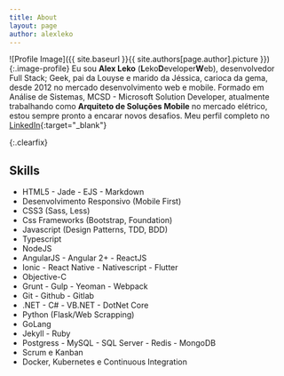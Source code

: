 ```yaml
---
title: About
layout: page
author: alexleko
---
```


![Profile Image]({{ site.baseurl }}{{ site.authors[page.author].picture }}){:.image-profile} Eu sou **Alex Leko** (**L**eko**D**eveloper**W**eb), desenvolvedor Full Stack; Geek, pai da Louyse e marido da Jéssica, carioca da gema, desde 2012 no mercado desenvolvimento web e mobile. Formado em Análise de Sistemas, MCSD - Microsoft Solution Developer, atualmente trabalhando como **Arquiteto de Soluções Mobile** no mercado elétrico, estou sempre pronto a encarar novos desafios.
Meu perfil completo no [LinkedIn]({{site.resume_url}}){:target="\_blank"}

{:.clearfix}

## Skills

- HTML5 - Jade - EJS - Markdown
- Desenvolvimento Responsivo (Mobile First)
- CSS3 (Sass, Less)
- Css Frameworks (Bootstrap, Foundation)
- Javascript (Design Patterns, TDD, BDD)
- Typescript
- NodeJS
- AngularJS - Angular 2+ - ReactJS
- Ionic - React Native - Nativescript - Flutter
- Objective-C
- Grunt - Gulp - Yeoman - Webpack
- Git - Github - Gitlab
- .NET - C# - VB.NET - DotNet Core
- Python (Flask/Web Scrapping)
- GoLang
- Jekyll - Ruby
- Postgress - MySQL - SQL Server - Redis - MongoDB
- Scrum e Kanban
- Docker, Kubernetes e Continuous Integration
